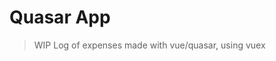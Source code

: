 # Quasar App

> WIP
L o g   o f   e x p e n s e s   m a d e   w i t h   v u e / q u a s a r ,   u s i n g   v u e x  
 
